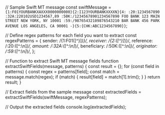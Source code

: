 // Sample Swift MT message
const swiftMessage = `
{1:F01YOURBANKXAXXX0000000000}{2:I123YOURBANKXXXXN}{4:
:20:1234567890
:32A:220102USD1234567,89
:50K:/12345678901234567890
FOO BANK
123 MAIN STREET
NEW YORK, NY 10001
:59:/98765432109876543210
BAR BANK
456 PARK AVENUE
LOS ANGELES, CA 90001
-}{5:{CHK:ABC1234567890}}`;

// Define regex patterns for each field you want to extract
const regexPatterns = {
  sender: /{1:F01([^}]*)}/,
  receiver: /{2:([^}]*)}/,
  reference: /:20:([^:\n]*)/,
  amount: /:32A:([^:\n]*)/,
  beneficiary: /:50K:([^:\n]*)/,
  originator: /:59:([^:\n]*)/,
};

// Function to extract Swift MT message fields
function extractSwiftFields(message, patterns) {
  const result = {};
  for (const field in patterns) {
    const regex = patterns[field];
    const match = message.match(regex);
    if (match) {
      result[field] = match[1].trim();
    }
  }
  return result;
}

// Extract fields from the sample message
const extractedFields = extractSwiftFields(swiftMessage, regexPatterns);

// Output the extracted fields
console.log(extractedFields);
